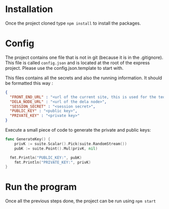 # Installation

Once the project cloned type `npm install` to install the packages.

# Config

The project contains one file that is not in git (because it is in the .gitignore).
This file is called `config.json` and is located at the root of the express project.
Please use the config.json.template to start with.

This files contains all the secrets and also the running information. It should be formatted this way :

```json
{
  "FRONT_END_URL" : "<url of the current site, this is used for the tequila callback>",
  "DELA_NODE_URL" : "<url of the dela node>",
  "SESSION_SECRET" : "<session secret>",
  "PUBLIC_KEY" : "<public key>",
  "PRIVATE_KEY" : "<private key>"
}
```

Execute a small piece of code to generate the private and public keys:

```go
func GenerateKey() {
	privK := suite.Scalar().Pick(suite.RandomStream())
	pubK := suite.Point().Mul(privK, nil)

  fmt.Println("PUBLIC_KEY:", pubK)
	fmt.Println("PRIVATE_KEY:", privK)
}
```

# Run the program

Once all the previous steps done, the project can be run using `npm start`
